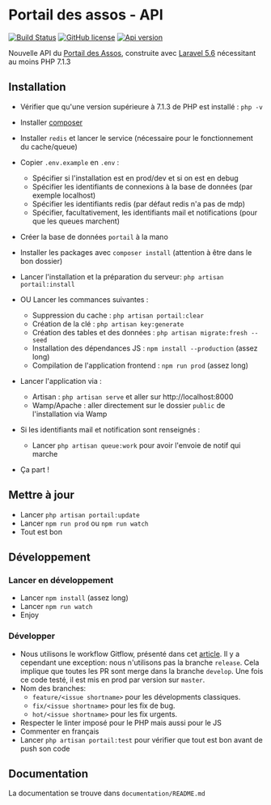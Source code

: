 # Portail des assos - API 

[![Build Status](https://travis-ci.org/simde-utc/portail.svg?branch=master)](https://travis-ci.org/simde-utc/portail)
[![GitHub license](https://img.shields.io/github/license/simde-utc/portail.svg)](https://github.com/simde-utc/portail/blob/develop/LICENSE)
[![Api version](https://img.shields.io/badge/version%20api-v1-blue.svg)](https://assos.utc.fr/api/v1)

Nouvelle API du [Portail des Assos](https://assos.utc.fr), construite avec [Laravel 5.6](https://laravel.com/) nécessitant au moins PHP 7.1.3



## Installation

- Vérifier que qu'une version supérieure à 7.1.3 de PHP est installé : `php -v`
- Installer [composer](https://getcomposer.org/download/)
- Installer `redis` et lancer le service (nécessaire pour le fonctionnement du cache/queue)

- Copier `.env.example` en `.env` :
    + Spécifier si l'installation est en prod/dev et si on est en debug
    + Spécifier les identifiants de connexions à la base de données (par exemple localhost)
    + Spécifier les identifiants redis (par défaut redis n'a pas de mdp)
    + Spécifier, facultativement, les identifiants mail et notifications (pour que les queues marchent)
- Créer la base de données `portail` à la mano
- Installer les packages avec `composer install` (attention à être dans le bon dossier)

- Lancer l'installation et la préparation du serveur: `php artisan portail:install`
- OU Lancer les commances suivantes :
    + Suppression du cache : `php artisan portail:clear`
    + Création de la clé : `php artisan key:generate`
    + Création des tables et des données : `php artisan migrate:fresh --seed`
	+ Installation des dépendances JS : `npm install --production` (assez long)
	+ Compilation de l'application frontend : `npm run prod` (assez long)

- Lancer l'application via :
    + Artisan : `php artisan serve` et aller sur http://localhost:8000
    + Wamp/Apache : aller directement sur le dossier `public` de l'installation via Wamp
- Si les identifiants mail et notification sont renseignés :
    + Lancer `php artisan queue:work` pour avoir l'envoie de notif qui marche
- Ça part !



## Mettre à jour

- Lancer `php artisan portail:update`
- Lancer `npm run prod` ou `npm run watch`
- Tout est bon



## Développement
### Lancer en développement

- Lancer `npm install` (assez long)
- Lancer `npm run watch`
- Enjoy


### Développer

- Nous utilisons le workflow Gitflow, présenté dans cet [article](https://nvie.com/files/Git-branching-model.pdf). Il y a cependant une exception: nous n'utilisons pas la branche `release`. Cela implique que toutes les PR sont merge dans la branche `develop`. Une fois ce code testé, il est mis en prod par version sur `master`.
- Nom des branches:
  - `feature/<issue shortname>` pour les dévelopments classiques.
  - `fix/<issue shortname>` pour les fix de bug.
  - `hot/<issue shortname>` pour les fix urgents.
- Respecter le linter imposé pour le PHP mais aussi pour le JS
- Commenter en français
- Lancer `php artisan portail:test` pour vérifier que tout est bon avant de push son code


## Documentation

La documentation se trouve dans `documentation/README.md`
